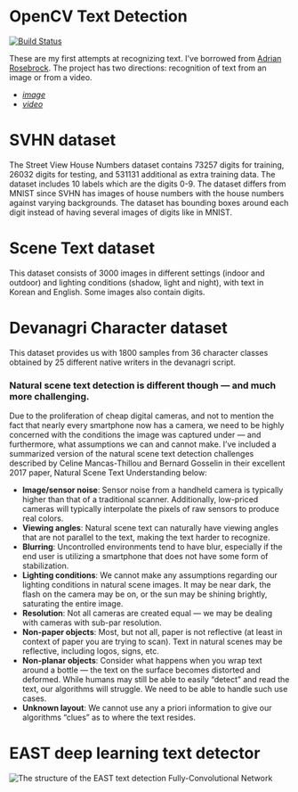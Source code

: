 # OpenCV Text Detection

[![Build Status](https://travis-ci.com/mishaelaaa/opencv-text-detection.svg?token=wspsaqLEAFcDhxFbHWvQ&branch=master)](https://travis-ci.com/mishaelaaa/opencv-text-detection)

These are my first attempts at recognizing text. I've borrowed from [Adrian Rosebrock](https://www.pyimagesearch.com/author/adrian/). 
The project has two directions: recognition of text from an image or from a video.
  - *[image](https://github.com/mishaelaaa/opencv-text-detection/blob/master/opencv-text-detection/text_detection.py)*
  - *[video](https://github.com/mishaelaaa/opencv-text-detection/blob/master/opencv-text-detection/text_detection_video.py)*
  
# SVHN dataset

The Street View House Numbers dataset contains 73257 digits for training, 26032 digits for testing, and 531131 additional as extra training data. The dataset includes 10 labels which are the digits 0-9. The dataset differs from MNIST since SVHN has images of house numbers with the house numbers against varying backgrounds. The dataset has bounding boxes around each digit instead of having several images of digits like in MNIST.

# Scene Text dataset
This dataset consists of 3000 images in different settings (indoor and outdoor) and lighting conditions (shadow, light and night),  with text in Korean and English. Some images also contain digits.

# Devanagri Character dataset
This dataset provides us with 1800 samples from 36 character classes obtained by 25 different native writers in the devanagri script.

### Natural scene text detection is different though — and much more challenging.

Due to the proliferation of cheap digital cameras, and not to mention the fact that nearly every smartphone now has a camera, we need to be highly concerned with the conditions the image was captured under — and furthermore, what assumptions we can and cannot make. I’ve included a summarized version of the natural scene text detection challenges described by Celine Mancas-Thillou and Bernard Gosselin in their excellent 2017 paper, Natural Scene Text Understanding below:

* **Image/sensor noise**: Sensor noise from a handheld camera is typically higher than that of a traditional scanner. Additionally, low-priced cameras will typically interpolate the pixels of raw sensors to produce real colors.
* **Viewing angles**: Natural scene text can naturally have viewing angles that are not parallel to the text, making the text harder to recognize.
* **Blurring**: Uncontrolled environments tend to have blur, especially if the end user is utilizing a smartphone that does not have some form of stabilization.
* **Lighting conditions**: We cannot make any assumptions regarding our lighting conditions in natural scene images. It may be near dark, the flash on the camera may be on, or the sun may be shining brightly, saturating the entire image.
* **Resolution**: Not all cameras are created equal — we may be dealing with cameras with sub-par resolution.
* **Non-paper objects**: Most, but not all, paper is not reflective (at least in context of paper you are trying to scan). Text in natural scenes may be reflective, including logos, signs, etc.
* **Non-planar objects**: Consider what happens when you wrap text around a bottle — the text on the surface becomes distorted and deformed. While humans may still be able to easily “detect” and read the text, our algorithms will struggle. We need to be able to handle such use cases.
* **Unknown layout**: We cannot use any a priori information to give our algorithms “clues” as to where the text resides.

#  EAST deep learning text detector
![The structure of the EAST text detection Fully-Convolutional Network][image]

[image]: https://github.com/mishaelaaa/opencv-text-detection/blob/master/opencv-text-detection/images/opencv_text_detection_east.jpg "opencv text detection east" 
